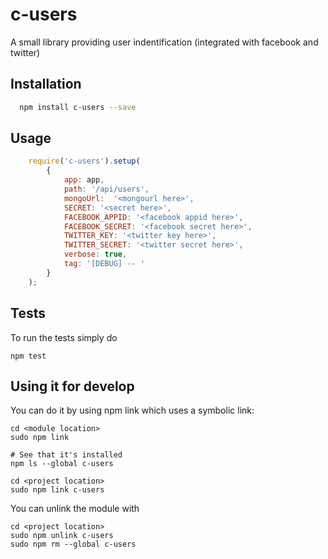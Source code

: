 c-users
=======

A small library providing user indentification (integrated with facebook and twitter)

## Installation

```sh
  npm install c-users --save
```

## Usage

```js
    require('c-users').setup(
        {
            app: app,
            path: '/api/users',
            mongoUrl:  '<mongourl here>',
            SECRET: '<secret here>',
            FACEBOOK_APPID: '<facebook appid here>',
            FACEBOOK_SECRET: '<facebook secret here>',
            TWITTER_KEY: '<twitter key here>',
            TWITTER_SECRET: '<twitter secret here>',
            verbose: true,
            tag: '[DEBUG] -- '
        }
    );
```

## Tests

To run the tests simply do

```shell
npm test
```

## Using it for develop

You can do it by using npm link which uses a symbolic link:

```shell
cd <module location>
sudo npm link

# See that it's installed
npm ls --global c-users 

cd <project location>
sudo npm link c-users
```

You can unlink the module with
```shell
cd <project location>
sudo npm unlink c-users
sudo npm rm --global c-users
```